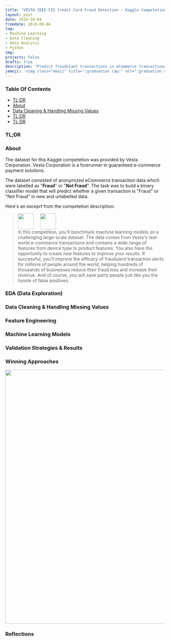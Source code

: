 ```yaml
---
title: "VESTA IEEE-CIS Credit Card Fraud Detection - Kaggle Competetion"
layout: post
date: 2019-10-04
fromdate: 2019-09-04
tag:
- Machine Learning
- Data Cleaning
- Data Analysis
- Python
img:
projects: False
drafts: true
description: "Predict fraudulant transactions in eCommerce transactional data"
jemoji: '<img class="emoji" title=":graduation cap:" alt=":graduation cap:" src="https://github.githubassets.com/images/icons/emoji/unicode/1f697.png" height="20" width="20" align="absmiddle">'
---
```

### Table Of Contents
- [TL;DR](#tl;dr)
- [About](#about)
- [Data Cleaning & Handling Missing Values](#data-cleaning-&-handling-missing-values)
- [TL;DR](#tl;dr)
- [TL;DR](#tl;dr)



### <a name="tl;dr">TL;DR</a>



### <a name="about">About</a>

The dataset for this Kaggle competetion was provided by Vesta Corporation. Vesta Corporation is a forerunner in guaranteed e-commerce payment solutions. 

The dataset consisted of anonymized eCommerce transaction data which were labelled as "**Fraud**" or "**Not Fraud**". The task was to build a binary classifier model that will predict whether a given transaction is "Fraud" or "Not Fraud" in new and unlabelled data. 

Here's an exceprt from the competetion description:
> <span style="max-height:50px"><img src="{{ site.relrefurl }}/Site_Materials/figures/ieee-cis-logo.png" style="height:50px;display: inline; margin-right:10px"><img src="{{ site.relrefurl }}/Site_Materials/figures/Vesta-logo_200x.png" style="height:50px; display:inline; margin-left:10px" ></span><br>
>In this competition, you’ll benchmark machine learning models on a challenging large-scale dataset. The data comes from Vesta's real-world e-commerce transactions and contains a wide range of features from device type to product features. You also have the opportunity to create new features to improve your results.
>If successful, you’ll improve the efficacy of fraudulent transaction alerts for millions of people around the world, helping hundreds of thousands of businesses reduce their fraud loss and increase their revenue. And of course, you will save party people just like you the hassle of false positives.


### EDA (Data Exploration)


### Data Cleaning & Handling Missing Values



### Feature Engineering



### Machine Learning Models 


### Validation Strategies & Results



### Winning Approaches



<img src="{{ site.relrefurl }}/Site_Materials/figures/findbesttime_screenshot.png" width="800" align="center">

### Reflections

